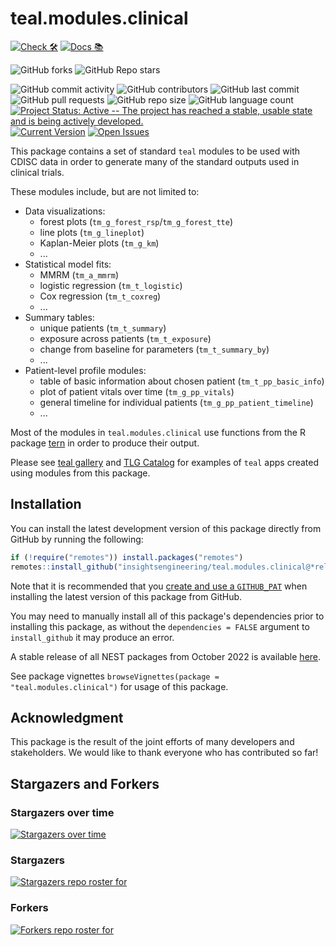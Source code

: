# teal.modules.clinical

<!-- start badges -->
[![Check 🛠](https://github.com/insightsengineering/teal.modules.clinical/actions/workflows/check.yaml/badge.svg)](https://insightsengineering.github.io/teal.modules.clinical/main/unit-test-report/) [![Docs 📚](https://github.com/insightsengineering/teal.modules.clinical/actions/workflows/docs.yaml/badge.svg)](https://insightsengineering.github.io/teal.modules.clinical/)

![GitHub forks](https://img.shields.io/github/forks/insightsengineering/teal.modules.clinical?style=social) 
![GitHub Repo stars](https://img.shields.io/github/stars/insightsengineering/teal.modules.clinical?style=social)

![GitHub commit activity](https://img.shields.io/github/commit-activity/m/insightsengineering/teal.modules.clinical) 
![GitHub contributors](https://img.shields.io/github/contributors/insightsengineering/teal.modules.clinical) 
![GitHub last commit](https://img.shields.io/github/last-commit/insightsengineering/teal.modules.clinical) 
![GitHub pull requests](https://img.shields.io/github/issues-pr/insightsengineering/teal.modules.clinical) 
![GitHub repo size](https://img.shields.io/github/repo-size/insightsengineering/teal.modules.clinical) 
![GitHub language count](https://img.shields.io/github/languages/count/insightsengineering/teal.modules.clinical) 
[![Project Status: Active -- The project has reached a stable, usable state and is being actively developed.](https://www.repostatus.org/badges/latest/active.svg)](https://www.repostatus.org/#active) 
[![Current Version](https://img.shields.io/github/r-package/v/insightsengineering/teal.modules.clinical/main?color=purple&label=package%20version)](https://github.com/insightsengineering/teal.modules.clinical/tree/main) 
[![Open Issues](https://img.shields.io/github/issues-raw/insightsengineering/teal.modules.clinical?color=red&label=open%20issues)](https://github.com/insightsengineering/teal.modules.clinical/issues?q=is%3Aissue+is%3Aopen+sort%3Aupdated-desc)
<!-- end badges -->

This package contains a set of standard `teal` modules to be used with CDISC data in order to generate many of the standard outputs used in clinical trials.

These modules include, but are not limited to:

<!-- markdownlint-disable MD007 MD030 -->
-   Data visualizations:
    -   forest plots (`tm_g_forest_rsp`/`tm_g_forest_tte`)
    -   line plots (`tm_g_lineplot`)
    -   Kaplan-Meier plots (`tm_g_km`)
    -   ...
-   Statistical model fits:
    -   MMRM (`tm_a_mmrm`)
    -   logistic regression (`tm_t_logistic`)
    -   Cox regression (`tm_t_coxreg`)
    -   ...
-   Summary tables:
    -   unique patients (`tm_t_summary`)
    -   exposure across patients (`tm_t_exposure`)
    -   change from baseline for parameters (`tm_t_summary_by`)
    -   ...
-   Patient-level profile modules:
    -   table of basic information about chosen patient (`tm_t_pp_basic_info`)
    -   plot of patient vitals over time (`tm_g_pp_vitals`)
    -   general timeline for individual patients (`tm_g_pp_patient_timeline`)
    -   ...

<!-- markdownlint-enable MD007 MD030 -->

Most of the modules in `teal.modules.clinical` use functions from the R package [tern](https://insightsengineering.github.io/tern/) in order to produce their output.

Please see [teal gallery](https://insightsengineering.github.io/teal.gallery/main/) and [TLG Catalog](https://insightsengineering.github.io/tlg-catalog/) for examples of `teal` apps created using modules from this package.

## Installation

You can install the latest development version of this package directly from GitHub by running the following:

``` r
if (!require("remotes")) install.packages("remotes")
remotes::install_github("insightsengineering/teal.modules.clinical@*release")
```

Note that it is recommended that you [create and use a `GITHUB_PAT`](https://docs.github.com/en/github/authenticating-to-github/keeping-your-account-and-data-secure/creating-a-personal-access-token) when installing the latest version of this package from GitHub.

You may need to manually install all of this package's dependencies prior to installing this package, as without the `dependencies = FALSE` argument to `install_github` it may produce an error.

A stable release of all NEST packages from October 2022 is available [here](https://github.com/insightsengineering/depository#readme).

See package vignettes `browseVignettes(package = "teal.modules.clinical")` for usage of this package.

## Acknowledgment

This package is the result of the joint efforts of many developers and stakeholders. We would like to thank everyone who has contributed so far!

## Stargazers and Forkers

### Stargazers over time

[![Stargazers over time](https://starchart.cc/insightsengineering/teal.modules.clinical.svg)](https://starchart.cc/insightsengineering/teal.modules.clinical)

### Stargazers

[![Stargazers repo roster for](https://reporoster.com/stars/insightsengineering/teal.modules.clinical)](https://github.com/insightsengineering/teal.modules.clinical/stargazers)

### Forkers

[![Forkers repo roster for](https://reporoster.com/forks/insightsengineering/teal.modules.clinical)](https://github.com/insightsengineering/teal.modules.clinical/network/members)
